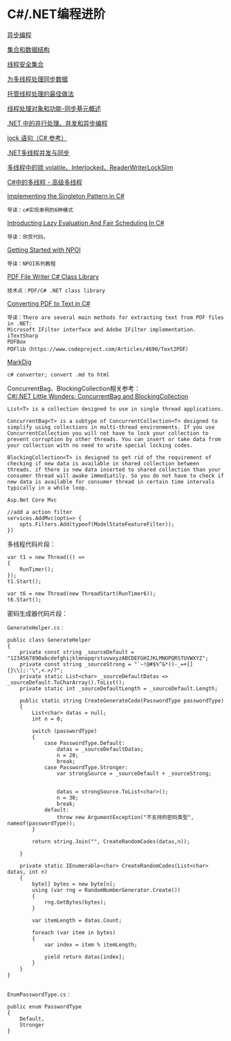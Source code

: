 # C#/.NET编程进阶

[异步编程](https://docs.microsoft.com/zh-cn/dotnet/csharp/async)

[集合和数据结构](https://docs.microsoft.com/zh-cn/dotnet/standard/collections/selecting-a-collection-class)

[线程安全集合](https://docs.microsoft.com/zh-cn/dotnet/standard/collections/thread-safe/)

[为多线程处理同步数据](https://docs.microsoft.com/zh-cn/dotnet/standard/threading/synchronizing-data-for-multithreading)

[托管线程处理的最佳做法](https://docs.microsoft.com/zh-cn/dotnet/standard/threading/managed-threading-best-practices)

[线程处理对象和功能-同步基元概述](https://docs.microsoft.com/zh-cn/dotnet/standard/threading/overview-of-synchronization-primitives)

[.NET 中的并行处理、并发和异步编程](https://docs.microsoft.com/zh-cn/dotnet/standard/parallel-processing-and-concurrency)

[lock 语句（C# 参考）](https://docs.microsoft.com/zh-cn/dotnet/csharp/language-reference/keywords/lock-statement)

[.NET多线程并发与同步](https://www.jianshu.com/p/ea79ba42bcc0)

[多线程中的锁 volatile、Interlocked、ReaderWriterLockSlim](https://cloud.tencent.com/developer/article/1131776)

[C#中的多线程 - 高级多线程](https://blog.gkarch.com/threading/part4.html)

[Implementing the Singleton Pattern in C#](https://csharpindepth.com/articles/Singleton)
```
导读：c#实现单例的6种模式
```

[Introducting Lazy Evaluation And Fair Scheduling In C#](https://www.codeproject.com/Articles/5162791/Introducting-Lazy-Evaluation-And-Fair-Scheduling-I)
```
导读：欣赏代码。
```

[Getting Started with NPOI](https://github.com/tonyqus/npoi/wiki/Getting-Started-with-NPOI)
```
导读：NPOI系列教程
```

[PDF File Writer C# Class Library](https://www.codeproject.com/Articles/570682/PDF-File-Writer-Csharp-Class-Library-Version-1-26)
```
技术点：PDF/C# .NET class library
```

[Converting PDF to Text in C#](https://www.codeproject.com/Articles/12445/Converting-PDF-to-Text-in-C)
```
导读：There are several main methods for extracting text from PDF files in .NET:
Microsoft IFilter interface and Adobe IFilter implementation.
iTextSharp
PDFBox
PDFlib（https://www.codeproject.com/Articles/4690/Text2PDF）
```
[MarkDig](https://github.com/lunet-io/markdig)
```
c# converter; convert .md to html
```

ConcurrentBag<T>、BlockingCollection<T>相关参考： <br />
[C#/.NET Little Wonders: ConcurrentBag and BlockingCollection](http://geekswithblogs.net/BlackRabbitCoder/archive/2011/03/03/c.net-little-wonders-concurrentbag-and-blockingcollection.aspx)

```
List<T> is a collection designed to use in single thread applications.

ConcurrentBag<T> is a subtype of ConcurrentCollection<T> designed to simplify using collections in multi-thread environments. If you use ConcurrentCollection you will not have to lock your collection to prevent corruption by other threads. You can insert or take data from your collection with no need to write special locking codes.

BlockingCollection<T> is designed to get rid of the requirement of checking if new data is available in shared collection between threads. if there is new data inserted to shared collection than your consumer thread will awake immediatily. So you do not have to check if new data is available for consumer thread in certain time intervals typically in a while loop.

Asp.Net Core Mvc

//add a action filter
services.AddMvc(opts=> {
    opts.Filters.Add(typeof(ModelStateFeatureFilter));
})

```

多线程代码片段：
```
var t1 = new Thread(() =>
{
    RunTimer();
});
t1.Start();

var t6 = new Thread(new ThreadStart(RunTimer6));
t6.Start();
```

密码生成器代码片段：
```
GenerateHelper.cs：

public class GenerateHelper
{
    private const string _sourceDefault = "1234567890abcdefghijklmnopqrstuvwxyzABCDEFGHIJKLMNOPQRSTUVWXYZ";
    private const string _sourceStrong = "`~!@#$%^&*()-_=+[]{}\\|;:'\",<.>/?";
    private static List<char> _sourceDefaultDatas => _sourceDefault.ToCharArray().ToList();
    private static int _sourceDefaultLength = _sourceDefault.Length;

    public static string CreateGenerateCode(PasswordType passwordType)
    {
        List<char> datas = null;
        int n = 0;

        switch (passwordType)
        {
            case PasswordType.Default:
                datas = _sourceDefaultDatas;
                n = 20;
                break;
            case PasswordType.Stronger:
                var strongSource = _sourceDefault + _sourceStrong;


                datas = strongSource.ToList<char>();
                n = 30;
                break;
            default:
                throw new ArgumentException("不支持的密码类型", nameof(passwordType));
        }

        return string.Join("", CreateRandomCodes(datas,n));

    }

    private static IEnumerable<char> CreateRandomCodes(List<char> datas, int n)
    {
        byte[] bytes = new byte[n];
        using (var rng = RandomNumberGenerator.Create())
        {
            rng.GetBytes(bytes);
        }

        var itemLength = datas.Count;

        foreach (var item in bytes)
        {
            var index = item % itemLength;

            yield return datas[index];
        }
    }
}


EnumPasswordType.cs：

public enum PasswordType
{
    Default,
    Stronger
}
```
